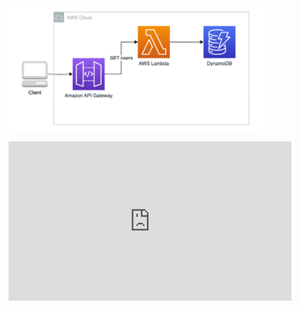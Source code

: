 ![](arcti.png)

<div>

<iframe width="560" height="315" src="https://www.youtube-nocookie.com/embed/W1ZqFMRJpuI?si=olrzXoPV5r_lc0l_" title="YouTube video player" frameborder="0" allow="accelerometer; autoplay; clipboard-write; encrypted-media; gyroscope; picture-in-picture; web-share" referrerpolicy="strict-origin-when-cross-origin" allowfullscreen></iframe>
</div>
